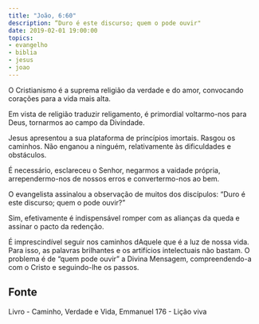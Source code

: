 ```yaml
---
title: "João, 6:60"
description: “Duro é este discurso; quem o pode ouvir"
date: 2019-02-01 19:00:00
topics: 
- evangelho
- biblia
- jesus
- joao
---
```


O Cristianismo é a suprema religião da verdade e do amor, convocando
corações para a vida mais alta.

Em vista de religião traduzir religamento, é primordial voltarmo-nos para
Deus, tornarmos ao campo da Divindade.

Jesus apresentou a sua plataforma de princípios imortais. Rasgou os caminhos.
Não enganou a ninguém, relativamente às dificuldades e obstáculos.

É necessário, esclareceu o Senhor, negarmos a vaidade própria, arrependermo-nos
de nossos erros e convertermo-nos ao bem.

O evangelista assinalou a observação de muitos dos discípulos: “Duro é
este discurso; quem o pode ouvir?”

Sim, efetivamente é indispensável romper com as alianças da queda e
assinar o pacto da redenção.

É imprescindível seguir nos caminhos dAquele que é a luz de nossa vida.  Para
isso, as palavras brilhantes e os artifícios intelectuais não bastam. O problema
é de “quem pode ouvir” a Divina Mensagem, compreendendo-a com o Cristo e
seguindo-lhe os passos.



## Fonte
Livro - Caminho, Verdade e Vida, Emmanuel
176 - Lição viva
